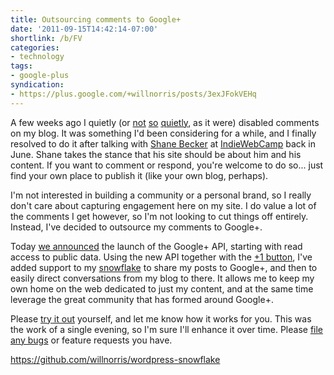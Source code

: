 ```yaml
---
title: Outsourcing comments to Google+
date: '2011-09-15T14:42:14-07:00'
shortlink: /b/FV
categories:
- technology
tags:
- google-plus
syndication:
- https://plus.google.com/+willnorris/posts/3exJFokVEHq
---
```

A few weeks ago I quietly (or [not][] [so][] [quietly][], as it were) disabled comments on my blog.  It was something
I'd been considering for a while, and I finally resolved to do it after talking with [Shane Becker][] at
[IndieWebCamp][] back in June.  Shane takes the stance that his site should be about him and his content.  If you want
to comment or respond, you're welcome to do so... just find your own place to publish it (like your own blog, perhaps).

I'm not interested in building a community or a personal brand, so I really don't care about capturing engagement here
on my site.  I do value a lot of the comments I get however, so I'm not looking to cut things off entirely.  Instead,
I've decided to outsource my comments to Google+.

Today [we announced][] the launch of the Google+ API, starting with read access to public data.  Using the new API
together with the [+1 button][], I've added support to my [snowflake][] to share my posts to Google+, and then to easily
direct conversations from my blog to there.  It allows me to keep my own home on the web dedicated to just my content,
and at the same time leverage the great community that has formed around Google+.

Please [try it out][snowflake] yourself, and let me know how it works for you.  This was the work of a single evening,
so I'm sure I'll enhance it over time.  Please [file any bugs][] or feature requests you have.

<https://github.com/willnorris/wordpress-snowflake>

[not]: https://twitter.com/andrewwatson/status/101351332602060800
[so]: https://twitter.com/ChrisSaad/status/101351327149473792
[quietly]: https://twitter.com/willnorris/status/101351800992575488
[Shane Becker]: https://web.archive.org/web/20110915/http://iamshane.com/
[IndieWebCamp]: https://indieweb.org/
[we announced]: http://googleplusplatform.blogspot.com/
[Google+]: http://www.google.com/+
[+1 button]: http://developers.google.com/+/plugins/+1button/
[snowflake]: https://github.com/willnorris/wordpress-snowflake
[file any bugs]: https://github.com/willnorris/wordpress-snowflake/issues
